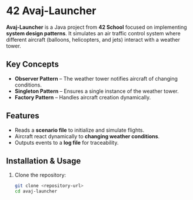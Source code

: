 # 42 Avaj-Launcher  

**Avaj-Launcher** is a Java project from **42 School** focused on implementing **system design patterns**. It simulates an air traffic control system where different aircraft (balloons, helicopters, and jets) interact with a weather tower.  

## Key Concepts  
- **Observer Pattern** – The weather tower notifies aircraft of changing conditions.  
- **Singleton Pattern** – Ensures a single instance of the weather tower.  
- **Factory Pattern** – Handles aircraft creation dynamically.  

## Features  
- Reads a **scenario file** to initialize and simulate flights.  
- Aircraft react dynamically to **changing weather conditions**.  
- Outputs events to a **log file** for traceability.  

## Installation & Usage  
1. Clone the repository:  
   ```bash
   git clone <repository-url>
   cd avaj-launcher
